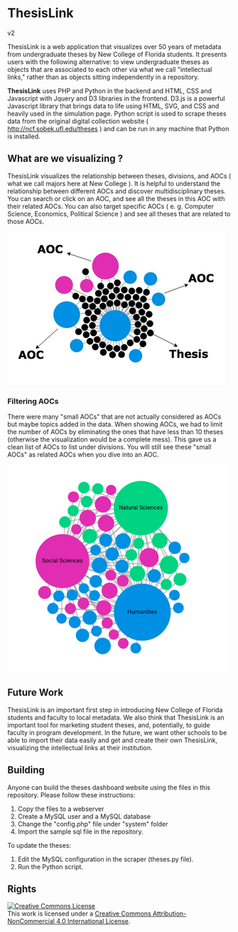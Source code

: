 # ThesisLink
v2

ThesisLink is a web application that visualizes over 50 years of metadata from undergraduate theses by New College of Florida students. It presents users with the following alternative: to view undergraduate theses as objects that are associated to each other via what we call "intellectual links," rather than as objects sitting independently in a repository.

**ThesisLink** uses PHP and Python in the backend and HTML, CSS and Javascript with Jquery and D3 libraries in the frontend. D3.js is a powerful Javascript library that brings data to life using HTML, SVG, and CSS and heavily used in the simulation page. Python script is used to scrape theses data from the original digital collection website ( http://ncf.sobek.ufl.edu/theses ) and can be run in any machine that Python is installed.

## What are we visualizing ?

ThesisLink visualizes the relationship between theses, divisions, and AOCs ( what we call majors here at New College ). It is helpful to understand the relationship between different AOCs and discover multidisciplinary theses. You can search or click on an AOC, and see all the theses in this AOC with their related AOCs. You can also target specific AOCs ( e. g. Computer Science, Economics, Political Science ) and see all theses that are related to those AOCs. 

![Screenshot](assets/screenshot.jpeg)

### Filtering AOCs

There were many "small AOCs" that are not actually considered as AOCs but maybe topics added in the data. When showing AOCs, we had to limit the number of AOCs by eliminating the ones that have less than 10 theses (otherwise the visualization would be a complete mess). This gave us a clean list of AOCs to list under divisions. You will still see these "small AOCs" as related AOCs when you dive into an AOC.

![Screenshot](assets/screenshot.png)

## Future Work

ThesisLink is an important first step in introducing New College of Florida students and faculty to local metadata. We also think that ThesisLink is an important tool for marketing student theses, and, potentially, to guide faculty in program development. In the future, we want other schools to be able to import their data easily and get and create their own ThesisLink, visualizing the intellectual links at their institution.

## Building

Anyone can build the theses dashboard website using the files in this repository. Please follow these instructions:

1. Copy the files to a webserver
2. Create a MySQL user and a MySQL database
3. Change the "config.php" file under "system" folder
4. Import the sample sql file in the repository.

To update the theses:

1. Edit the MySQL configuration in the scraper (theses.py file).
2. Run the Python script.

## Rights

<a rel="license" href="http://creativecommons.org/licenses/by-nc/4.0/"><img alt="Creative Commons License" style="border-width:0" src="https://i.creativecommons.org/l/by-nc/4.0/88x31.png" /></a><br />This work is licensed under a <a rel="license" href="http://creativecommons.org/licenses/by-nc/4.0/">Creative Commons Attribution-NonCommercial 4.0 International License</a>.
